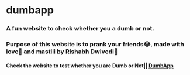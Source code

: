 # dumbapp

### A fun website to check whether you a dumb or not.

### Purpose of this website is to prank your friends😂, made with love💖 and mastiii by Rishabh Dwivedi🎁

#### Check the website to test whether you are Dumb or Not|| [DumbApp](https://rishabh062.github.io/dumbapp/) 
